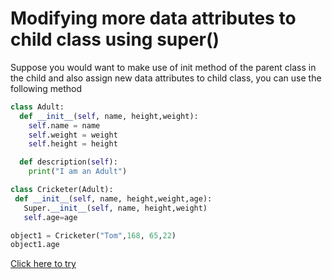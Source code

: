 # Modifying more data attributes to child class using super()

Suppose you would want to make use of init method of the parent class in the child and also assign new data attributes to child class, you can use the following method

```python
class Adult:
  def __init__(self, name, height,weight):
    self.name = name
    self.weight = weight
    self.height = height

  def description(self):
    print("I am an Adult")
```
```python
class Cricketer(Adult):
 def __init__(self, name, height,weight,age):
   Super.__init__(self, name, height,weight)
   self.age=age
```
```python
object1 = Cricketer("Tom",168, 65,22)
object1.age
```

[Click here to try](https://colab.research.google.com/github/pythoncoder100/practice/blob/master/Including_more_data_attributes_to_child_class_using_super().ipynb)
